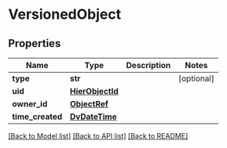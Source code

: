 # VersionedObject

## Properties
Name | Type | Description | Notes
------------ | ------------- | ------------- | -------------
**type** | **str** |  | [optional] 
**uid** | [**HierObjectId**](HierObjectId.md) |  | 
**owner_id** | [**ObjectRef**](ObjectRef.md) |  | 
**time_created** | [**DvDateTime**](DvDateTime.md) |  | 

[[Back to Model list]](../README.md#documentation-for-models) [[Back to API list]](../README.md#documentation-for-api-endpoints) [[Back to README]](../README.md)

